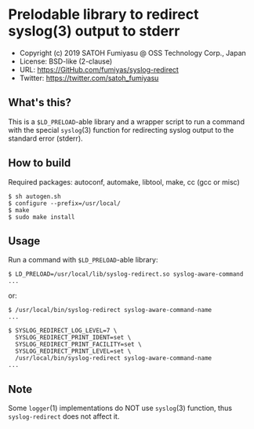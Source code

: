Prelodable library to redirect syslog(3) output to stderr
======================================================================

  * Copyright (c) 2019 SATOH Fumiyasu @ OSS Technology Corp., Japan
  * License: BSD-like (2-clause)
  * URL: <https://GitHub.com/fumiyas/syslog-redirect>
  * Twitter: <https://twitter.com/satoh_fumiyasu>

What's this?
---------------------------------------------------------------------

This is a `$LD_PRELOAD`-able library and a wrapper script to
run a command with the special `syslog`(3) function for redirecting
syslog output to the standard error (stderr).

How to build
---------------------------------------------------------------------

Required packages: autoconf, automake, libtool, make, cc (gcc or misc)

```console
$ sh autogen.sh
$ configure --prefix=/usr/local/
$ make
$ sudo make install
```

Usage
---------------------------------------------------------------------

Run a command with `$LD_PRELOAD`-able library:

```console
$ LD_PRELOAD=/usr/local/lib/syslog-redirect.so syslog-aware-command
...
```

or:

```console
$ /usr/local/bin/syslog-redirect syslog-aware-command-name
...
```

```console
$ SYSLOG_REDIRECT_LOG_LEVEL=7 \
  SYSLOG_REDIRECT_PRINT_IDENT=set \
  SYSLOG_REDIRECT_PRINT_FACILITY=set \
  SYSLOG_REDIRECT_PRINT_LEVEL=set \
  /usr/local/bin/syslog-redirect syslog-aware-command-name
...
```

Note
---------------------------------------------------------------------

Some `logger`(1) implementations do NOT use `syslog`(3) function,
thus `syslog-redirect` does not affect it.
